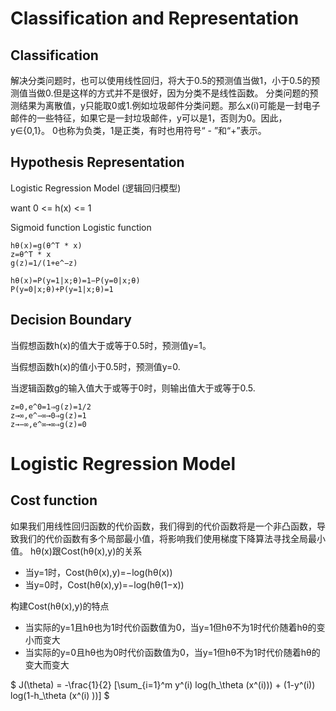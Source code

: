 # Classification and Representation

## Classification
解决分类问题时，也可以使用线性回归，将大于0.5的预测值当做1，小于0.5的预测值当做0.但是这样的方式并不是很好，因为分类不是线性函数。
分类问题的预测结果为离散值，y只能取0或1.例如垃圾邮件分类问题。那么x(i)可能是一封电子邮件的一些特征，如果它是一封垃圾邮件，y可以是1，否则为0。因此，y∈{0,1}。 0也称为负类，1是正类，有时也用符号“ - ”和“+”表示。

## Hypothesis Representation
Logistic Regression Model (逻辑回归模型)

want 0 <= h(x) <= 1

Sigmoid function
Logistic function

```
hθ(x)=g(θ^T * x)
z=θ^T * x
g(z)=1/(1+e^−z)
```
```
hθ(x)=P(y=1|x;θ)=1−P(y=0|x;θ)
P(y=0|x;θ)+P(y=1|x;θ)=1
```
## Decision Boundary
当假想函数h(x)的值大于或等于0.5时，预测值y=1。

当假想函数h(x)的值小于0.5时，预测值y=0.

当逻辑函数g的输入值大于或等于0时，则输出值大于或等于0.5.
```
z=0,e^0=1⇒g(z)=1/2
z→∞,e^−∞→0⇒g(z)=1
z→−∞,e^∞→∞⇒g(z)=0
```
# Logistic Regression Model
## Cost function
如果我们用线性回归函数的代价函数，我们得到的代价函数将是一个非凸函数，导致我们的代价函数有多个局部最小值，将影响我们使用梯度下降算法寻找全局最小值。
hθ(x)跟Cost(hθ(x),y)的关系
* 当y=1时，Cost(hθ(x),y)=−log(hθ(x))
* 当y=0时，Cost(hθ(x),y)=−log(hθ(1−x))

构建Cost(hθ(x),y)的特点
* 当实际的y=1且hθ也为1时代价函数值为0，当y=1但hθ不为1时代价随着hθ的变小而变大
* 当实际的y=0且hθ也为0时代价函数值为0，当y=1但hθ不为1时代价随着hθ的变大而变大


$ J(\theta) = -\frac{1}{2} [\sum_{i=1}^m y^(i) log(h_\theta (x^(i))) + (1-y^(i)) log(1-h_\theta (x^(i) ))] $
